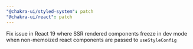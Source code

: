 ```yaml
---
"@chakra-ui/styled-system": patch
"@chakra-ui/react": patch
---
```


Fix issue in React 19 where SSR rendered components freeze in dev mode when
non-memoized react components are passed to `useStyleConfig`
